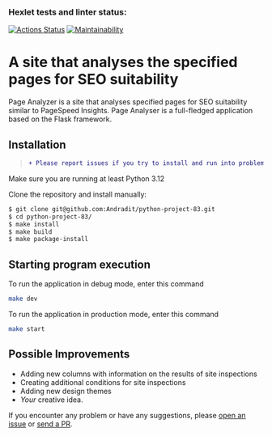 ### Hexlet tests and linter status:
[![Actions Status](https://github.com/Andradit/python-project-83/actions/workflows/hexlet-check.yml/badge.svg)](https://github.com/Andradit/python-project-83/actions)
[![Maintainability](https://qlty.sh/badges/eabff0cc-8407-4563-8d9c-9d2c288735ed/maintainability.svg)](https://qlty.sh/gh/Andradit/projects/python-project-83)

# A site that analyses the specified pages for SEO suitability

Page Analyzer is a site that analyses specified pages for SEO suitability similar to PageSpeed Insights. Page Analyser is a full-fledged application based on the Flask framework.

## Installation

> ```diff
> + Please report issues if you try to install and run into problems!
> ```

Make sure you are running at least Python 3.12

Clone the repository and install manually:

```bash
$ git clone git@github.com:Andradit/python-project-83.git
$ cd python-project-83/
$ make install
$ make build
$ make package-install
```
## Starting program execution

To run the application in debug mode, enter this command
```bash
make dev
```
To run the application in production mode, enter this command
```bash
make start
```

## Possible Improvements

- Adding new columns with information on the results of site inspections
- Creating additional conditions for site inspections
- Adding new design themes
- *Your* creative idea.

If you encounter any problem or have any suggestions, please [open an issue](https://github.com/Andradit/python-project-83/issues/new) or [send a PR](https://github.com/Andradit/python-project-83/compare).